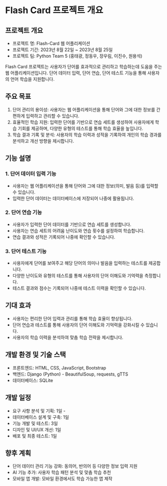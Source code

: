 # Flash Card 프로젝트 개요

## 프로젝트 개요
- 프로젝트 명: Flash-Card 웹 어플리케이션
- 프로젝트 기간: 2023년 8월 22일 ~ 2023년 8월 25일
- 프로젝트 팀: Python Team 5 (홍태광, 정동우, 장우림, 이진수, 원용석)

Flash Card 프로젝트는 사용자가 단어를 효과적으로 관리하고 학습하는데 도움을 주는 웹 어플리케이션입니다. 단어 데이터 입력, 단어 연습, 단어 테스트 기능을 통해 사용자의 언어 학습을 지원합니다.

## 주요 목표
1. 단어 관리의 용이성: 사용자는 웹 어플리케이션을 통해 단어와 그에 대한 정보를 간편하게 입력하고 관리할 수 있습니다.
2. 효율적인 학습 지원: 입력한 단어를 기반으로 연습 세트를 생성하여 사용자에게 학습 기회를 제공하며, 다양한 유형의 테스트를 통해 학습 효율을 높입니다.
3. 학습 결과 기록 및 분석: 사용자의 학습 이력과 성적을 기록하여 개인의 학습 경과를 분석하고 개선 방향을 제시합니다.

## 기능 설명

### 1. 단어 데이터 입력 기능
- 사용자는 웹 어플리케이션을 통해 단어와 그에 대한 정보(의미, 발음 등)를 입력할 수 있습니다.
- 입력한 단어 데이터는 데이터베이스에 저장되어 나중에 활용됩니다.

### 2. 단어 연습 기능
- 사용자가 입력한 단어 데이터를 기반으로 연습 세트를 생성합니다.
- 사용자는 연습 세트의 어려움 난이도와 연습 횟수를 설정하여 학습합니다.
- 연습 결과와 성적은 기록되어 나중에 확인할 수 있습니다.

### 3. 단어 테스트 기능
- 사용자에게 단어를 보여주고 해당 단어의 의미나 발음을 입력하는 테스트를 제공합니다.
- 다양한 난이도와 유형의 테스트를 통해 사용자의 단어 이해도와 기억력을 측정합니다.
- 테스트 결과와 점수는 기록되어 나중에 테스트 이력을 확인할 수 있습니다.

## 기대 효과
- 사용자는 편리한 단어 입력과 관리를 통해 학습 효율이 향상됩니다.
- 단어 연습과 테스트를 통해 사용자의 단어 이해도와 기억력을 강화시킬 수 있습니다.
- 사용자의 학습 이력을 분석하여 맞춤 학습 전략을 제시합니다.

## 개발 환경 및 기술 스택
- 프론트엔드: HTML, CSS, JavaScript, Bootstrap
- 백엔드: Django (Python) - BeautifulSoup, requests, gTTS
- 데이터베이스: SQLite

## 개발 일정
- 요구 사항 분석 및 기획: 1일 - 
- 데이터베이스 설계 및 구축: 1일
- 기능 개발 및 테스트: 3일
- 디자인 및 UI/UX 개선: 1일
- 배포 및 최종 테스트: 1일

## 향후 계획
- 단어 데이터 관리 기능 강화: 동의어, 반의어 등 다양한 정보 입력 지원
- AI 기능 추가: 사용자 학습 패턴 분석 및 맞춤 학습 추천
- 모바일 앱 개발: 모바일 환경에서도 학습 가능한 앱 제작